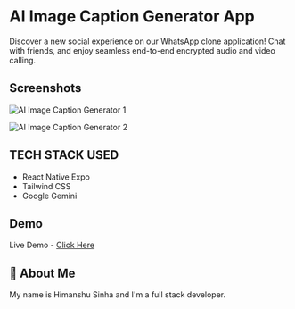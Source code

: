# AI Image Caption Generator App

Discover a new social experience on our WhatsApp clone application! Chat with friends, and enjoy seamless end-to-end encrypted audio and video calling.

## Screenshots

![AI Image Caption Generator 1](https://github.com/HimanshuS1nha/AI-Image-Caption-Generator-App/assets/97872929/48fdd873-cd30-461a-8fbc-7aeeb050f58f)

![AI Image Caption Generator 2](https://github.com/HimanshuS1nha/AI-Image-Caption-Generator-App/assets/97872929/a9838dae-22cc-4cbe-80ec-d6d43b3d986f)

## TECH STACK USED

- React Native Expo
- Tailwind CSS
- Google Gemini

## Demo

Live Demo - [Click Here](https://www.youtube.com/shorts/xu2dXTDlKzU)

## 🚀 About Me

My name is Himanshu Sinha and I'm a full stack developer.
